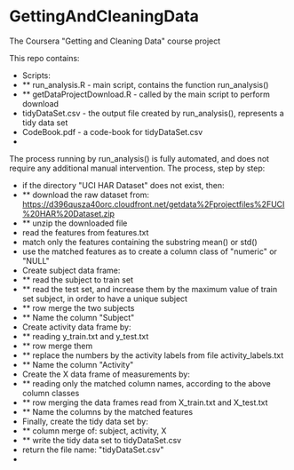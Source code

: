 GettingAndCleaningData
======================

The Coursera "Getting and Cleaning Data" course project

This repo contains:
* Scripts:
* ** run_analysis.R  - main script, contains the function run_analysis()
* ** getDataProjectDownload.R  - called by the main script to perform download
* tidyDataSet.csv - the output file created by run_analysis(), represents a tidy data set
* CodeBook.pdf - a code-book for tidyDataSet.csv
* 

The process running by run_analysis() is fully automated, and does not require any additional manual intervention.
The process, step by step:
* if the directory "UCI HAR Dataset" does not exist, then:
* ** download the raw dataset from: https://d396qusza40orc.cloudfront.net/getdata%2Fprojectfiles%2FUCI%20HAR%20Dataset.zip
* ** unzip the downloaded file
* read the features from features.txt
* match only the features containing the substring mean() or std()
* use the matched features as to create a column class of "numeric" or "NULL"
* Create subject data frame:
* ** read the subject to train set
* ** read the test set, and increase them by the maximum value of train set subject, in order to have a unique subject
* ** row merge the two subjects
* ** Name the column "Subject"
* Create activity data frame by:
* ** reading y_train.txt and y_test.txt
* ** row merge them
* ** replace the numbers by the activity labels from file activity_labels.txt
* ** Name the column "Activity"
* Create the X data frame of measurements by:
* ** reading only the matched column names, according to the above column classes
* ** row merging the data frames read from X_train.txt and X_test.txt
* ** Name the columns by the matched features
* Finally, create the tidy data set by:
* ** column merge of: subject, activity, X
* ** write the tidy data set to tidyDataSet.csv
* return the file name: "tidyDataSet.csv"
* 
